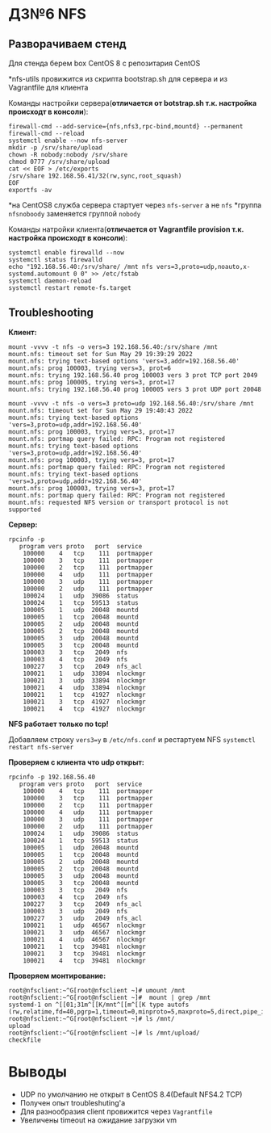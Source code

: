 # ДЗ№6 NFS

## Разворачиваем стенд

Для стенда берем box CentOS 8 с репозитария CentOS

*nfs-utils провижится из скрипта bootstrap.sh для сервера и из Vagrantfile для клиента

Команды настройки сервера(**отличается от botstrap.sh т.к. настройка происходт в консоли**):
```
firewall-cmd --add-service={nfs,nfs3,rpc-bind,mountd} --permanent
firewall-cmd --reload
systemctl enable --now nfs-server
mkdir -p /srv/share/upload
chown -R nobody:nobody /srv/share
chmod 0777 /srv/share/upload
cat << EOF > /etc/exports
/srv/share 192.168.56.41/32(rw,sync,root_squash)
EOF
exportfs -av
```
*на CentOS8 служба сервера стартует через `nfs-server` а не `nfs`
*группа `nfsnoboody` заменяется группой `nobody`

Команды натройки клиента(**отличается от Vagrantfile provision т.к. настройка происходт в консоли**):
```
systemctl enable firewalld --now
systemctl status firewalld
echo "192.168.56.40:/srv/share/ /mnt nfs vers=3,proto=udp,noauto,x-systemd.automount 0 0" >> /etc/fstab
systemctl daemon-reload
systemctl restart remote-fs.target
```
## Troubleshooting

**Клиент:**
```
mount -vvvv -t nfs -o vers=3 192.168.56.40:/srv/share /mnt
mount.nfs: timeout set for Sun May 29 19:39:29 2022
mount.nfs: trying text-based options 'vers=3,addr=192.168.56.40'
mount.nfs: prog 100003, trying vers=3, prot=6
mount.nfs: trying 192.168.56.40 prog 100003 vers 3 prot TCP port 2049
mount.nfs: prog 100005, trying vers=3, prot=17
mount.nfs: trying 192.168.56.40 prog 100005 vers 3 prot UDP port 20048

mount -vvvv -t nfs -o vers=3 proto=udp 192.168.56.40:/srv/share /mnt
mount.nfs: timeout set for Sun May 29 19:40:43 2022
mount.nfs: trying text-based options 'vers=3,proto=udp,addr=192.168.56.40'
mount.nfs: prog 100003, trying vers=3, prot=17
mount.nfs: portmap query failed: RPC: Program not registered
mount.nfs: trying text-based options 'vers=3,proto=udp,addr=192.168.56.40'
mount.nfs: prog 100003, trying vers=3, prot=17
mount.nfs: portmap query failed: RPC: Program not registered
mount.nfs: trying text-based options 'vers=3,proto=udp,addr=192.168.56.40'
mount.nfs: prog 100003, trying vers=3, prot=17
mount.nfs: portmap query failed: RPC: Program not registered
mount.nfs: requested NFS version or transport protocol is not supported

```
**Сервер:**
```
rpcinfo -p
   program vers proto   port  service
    100000    4   tcp    111  portmapper
    100000    3   tcp    111  portmapper
    100000    2   tcp    111  portmapper
    100000    4   udp    111  portmapper
    100000    3   udp    111  portmapper
    100000    2   udp    111  portmapper
    100024    1   udp  39086  status
    100024    1   tcp  59513  status
    100005    1   udp  20048  mountd
    100005    1   tcp  20048  mountd
    100005    2   udp  20048  mountd
    100005    2   tcp  20048  mountd
    100005    3   udp  20048  mountd
    100005    3   tcp  20048  mountd
    100003    3   tcp   2049  nfs
    100003    4   tcp   2049  nfs
    100227    3   tcp   2049  nfs_acl
    100021    1   udp  33894  nlockmgr
    100021    3   udp  33894  nlockmgr
    100021    4   udp  33894  nlockmgr
    100021    1   tcp  41927  nlockmgr
    100021    3   tcp  41927  nlockmgr
    100021    4   tcp  41927  nlockmgr
```

**NFS работает только по tcp!**

Добавляем строку `vers3=y` в `/etc/nfs.conf` и рестартуем NFS `systemctl restart nfs-server`

**Проверяем с клиента что udp открыт:**
```
rpcinfo -p 192.168.56.40
   program vers proto   port  service
    100000    4   tcp    111  portmapper
    100000    3   tcp    111  portmapper
    100000    2   tcp    111  portmapper
    100000    4   udp    111  portmapper
    100000    3   udp    111  portmapper
    100000    2   udp    111  portmapper
    100024    1   udp  39086  status
    100024    1   tcp  59513  status
    100005    1   udp  20048  mountd
    100005    1   tcp  20048  mountd
    100005    2   udp  20048  mountd
    100005    2   tcp  20048  mountd
    100005    3   udp  20048  mountd
    100005    3   tcp  20048  mountd
    100003    3   tcp   2049  nfs
    100003    4   tcp   2049  nfs
    100227    3   tcp   2049  nfs_acl
    100003    3   udp   2049  nfs
    100227    3   udp   2049  nfs_acl
    100021    1   udp  46567  nlockmgr
    100021    3   udp  46567  nlockmgr
    100021    4   udp  46567  nlockmgr
    100021    1   tcp  39481  nlockmgr
    100021    3   tcp  39481  nlockmgr
    100021    4   tcp  39481  nlockmgr

```

**Проверяем монтирование:**
```
root@nfsclient:~^G[root@nfsclient ~]# umount /mnt
root@nfsclient:~^G[root@nfsclient ~]#  mount | grep /mnt
systemd-1 on ^[[01;31m^[[K/mnt^[[m^[[K type autofs (rw,relatime,fd=40,pgrp=1,timeout=0,minproto=5,maxproto=5,direct,pipe_ino=17732)
root@nfsclient:~^G[root@nfsclient ~]# ls /mnt/
upload
root@nfsclient:~^G[root@nfsclient ~]# ls /mnt/upload/
checkfile

```

# Выводы
+ UDP по умолчанию не открыт в CentOS 8.4(Default NFS4.2 TCP)
+ Получен опыт troubleshuting'а
+ Для разнообразия client провижится через `Vagrantfile`
+ Увеличены timeout на ожидание загрузки vm
